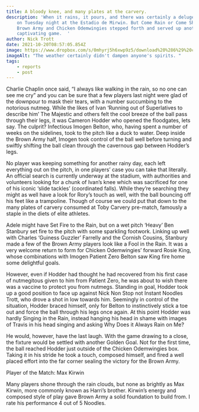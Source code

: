 ```yaml
---
title: A bloody knee, and many plates at the carvery.
description: 'When it rains, it pours, and there was certainly a deluge of goals
    on Tuesday night at the Estadio de Mirwin. But Come Rain or Come Shine, the
    Brown Army and Chicken Odemwingies stepped forth and served up another
    captivating game.  '
author: Nick Trott
date: 2021-10-20T08:57:05.854Z
image: https://www.dropbox.com/s/0mhyrj5h6xwp9z5/download%20%286%29%20copy.png?raw=1
imageAlt: "The weather certainly didn't dampen anyone's spirits. "
tags:
    - reports
    - post
---
```


Charlie Chaplin once said, “I always like walking in the rain, so no one can see me cry” and you can be sure that a few players last night were glad of the downpour to mask their tears, with a number succumbing to the notorious nutmeg. While the likes of Ivan ‘Running out of Superlatives to describe him’ The Majestic and others felt the cool breeze of the ball pass through their legs, it was Cameron Hodder who opened the floodgates, lets say. The culprit? Infectious Imogen Belton, who, having spent a number of weeks on the sidelines, took to the pitch like a duck to water. Deep inside the Brown Army half, Imogen took control of the ball well before turning and swiftly shifting the ball clean through the cavernous gap between Hodder’s legs.

No player was keeping something for another rainy day, each left everything out on the pitch, in one players’ case you can take that literally. An official search is currently underway at the stadium, with authorities and volunteers looking for a chunk of Ivan’s knee which was sacrificed for one of his iconic ‘slide tackles’ (coordinated falls). While they’re searching they might as well have a look for Rory’s touch as well, with the ball bouncing off his feet like a trampoline. Though of course we could put that down to the many plates of carvery consumed at Toby Carvery pre-match, famously a staple in the diets of elite athletes.

Adele might have Set Fire to the Rain, but on a wet pitch ‘Heavy’ Ben Stanbury set fire to the pitch with some sparkling footwork. Linking up well with Charles ‘Guiness Guzzler’ Farrelly and the Cornish Cousins, Stanbury made a few of the Brown Army players look like a Fool in the Rain. It was a very welcome return to form for Chicken Odemwingies’ forward Rosie King, whose combinations with Imogen Patient Zero Belton saw King fire home some delightful goals.

However, even if Hodder had thought he had recovered from his first case of nutmegitous given to him from Patient Zero, he was about to wish there was a vaccine to protect you from nutmegs. Standing in goal, Hodder took up a good position to face up against Nick Non Stop not Instant Noodles Trott, who drove a shot in low towards him. Seemingly in control of the situation, Hodder braced himself, only for Belton to instinctively stick a toe out and force the ball through his legs once again. At this point Hodder was hardly Singing in the Rain, instead hanging his head in shame with images of Travis in his head singing and asking Why Does it Always Rain on Me?

He would, however, have the last laugh. With the game drawing to a close, the fixture would be settled with another Golden Goal. Not for the first time, the ball reached Hodder just outside of the Chicken Odemwingies box. Taking it in his stride he took a touch, composed himself, and fired a well placed effort into the far corner sealing the victory for the Brown Army.

Player of the Match: Max Kirwin

Many players shone through the rain clouds, but none as brightly as Max Kirwin, more commonly known as Harri’s brother. Kirwin’s energy and composed style of play gave Brown Army a solid foundation to build from. I rate his performance 4 out of 5 Noodles.
